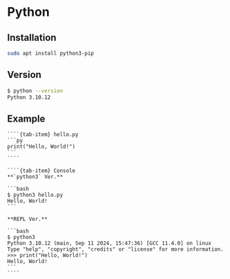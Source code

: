 # Python

## Installation

```bash
sudo apt install python3-pip
```

## Version

```bash
$ python --version
Python 3.10.12
```

## Example

`````{tab-set}
````{tab-item} hello.py
```py
print("Hello, World!")
```
````

````{tab-item} Console
**`python3` Ver.**

```bash
$ python3 hello.py
Hello, World!
```

**REPL Ver.**

```bash
$ python3
Python 3.10.12 (main, Sep 11 2024, 15:47:36) [GCC 11.4.0] on linux
Type "help", "copyright", "credits" or "license" for more information.
>>> print("Hello, World!")
Hello, World!
```
````
`````
